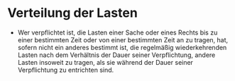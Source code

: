 # Verteilung der Lasten

- Wer verpflichtet ist, die Lasten einer Sache oder eines Rechts bis zu einer bestimmten Zeit oder von einer bestimmten Zeit an zu tragen, hat, sofern nicht ein anderes bestimmt ist, die regelmäßig wiederkehrenden Lasten nach dem Verhältnis der Dauer seiner Verpflichtung, andere Lasten insoweit zu tragen, als sie während der Dauer seiner Verpflichtung zu entrichten sind.

